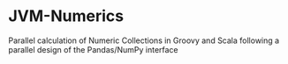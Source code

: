 JVM-Numerics
===============

Parallel calculation of Numeric Collections in Groovy and Scala following a parallel design of the Pandas/NumPy interface
